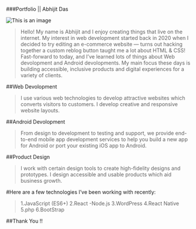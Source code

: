 ###Portfolio || Abhijit Das


![This is an image](https://iam-abhijit.github.io/abhijit/images/photo.jpg)


>Hello! My name is Abhijit and I enjoy creating things that live on the internet. My interest in web development 
started back in 2020 when I decided to try editing an e-commerce website — turns out hacking together a custom reblog button taught me a lot about HTML & CSS!
Fast-forward to today, and I’ve learned lots of things about Web devolopment and Android devolopments. My main focus these days is building accessible, 
inclusive products and digital experiences for a variety of clients.



##Web Devolopment
>I use various web technologies to develop attractive websites which converts visitors to customers. I develop creative and responsive website layouts.

##Android Devolopment
>From design to development to testing and support, we provide end-to-end mobile app development services to help 
you build a new app for Android or port your existing iOS app to Android.

##Product Design
>I work with certain design tools to create high-fidelity designs and prototypes. I design accessible and usable products which aid business growth.

#Here are a few technologies I’ve been working with recently:
>1.JavaScript (ES6+) 
>2.React -Node.js 
>3.WordPress 
>4.React Native 
>5.php 
>6.BootStrap



##Thank You !!


